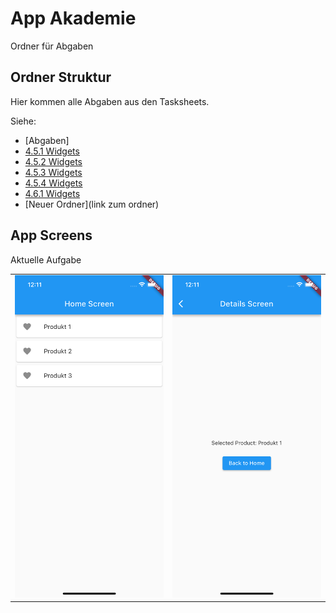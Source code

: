 # App Akademie

Ordner für Abgaben

## Ordner Struktur

Hier kommen alle Abgaben aus den Tasksheets.

Siehe:

- [Abgaben]
- [4.5.1 Widgets](https://github.com/markruzo/app_akademie/tree/main/lib/task_solutions/4_5_1)
- [4.5.2 Widgets](https://github.com/markruzo/app_akademie/tree/main/lib/task_solutions/4_5_2)
- [4.5.3 Widgets](https://github.com/markruzo/app_akademie/tree/main/lib/task_solutions/4_5_3)
- [4.5.4 Widgets](https://github.com/markruzo/app_akademie/tree/main/lib/task_solutions/4_5_4)
- [4.6.1 Widgets](https://github.com/markruzo/app_akademie/tree/main/lib/task_solutions/4_6_1)
- [Neuer Ordner](link zum ordner)

## App Screens

Aktuelle Aufgabe

<table>
  <tr>
    <td>
      <img src="https://github.com/markruzo/app_akademie/blob/main/lib/task_solutions/4_6_1/Simulator%20Screenshot%20-%20iPhone%2014%20-%202023-08-01%20at%2012.11.19.png" alt="Bild 1">
    </td>
    <td>
      <img src="https://github.com/markruzo/app_akademie/blob/main/lib/task_solutions/4_6_1/Simulator%20Screenshot%20-%20iPhone%2014%20-%202023-08-01%20at%2012.11.23.png" alt="Bild 2">
    </td>
  </tr>
</table
